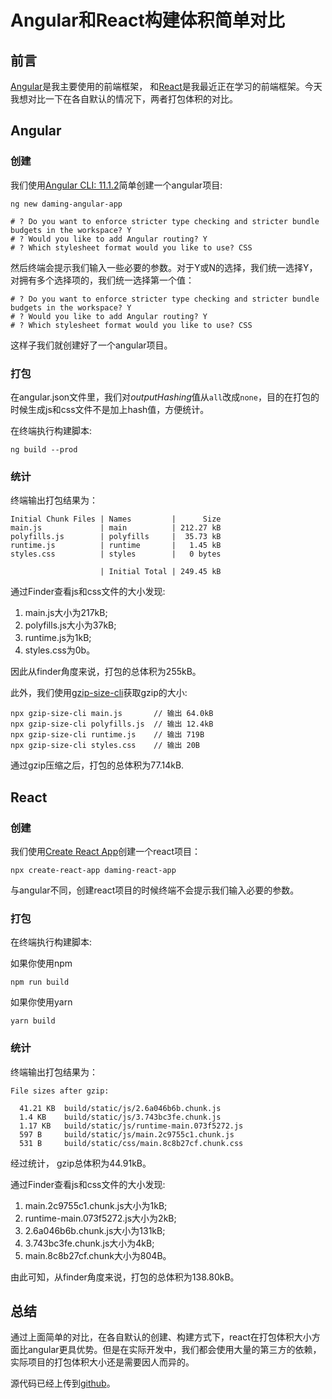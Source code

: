 # Angular和React构建体积简单对比

## 前言

[Angular](https://angular.io/)是我主要使用的前端框架， 和[React](https://reactjs.org/)是我最近正在学习的前端框架。今天我想对比一下在各自默认的情况下，两者打包体积的对比。

## Angular

###  创建

我们使用[Angular CLI: 11.1.2](https://www.npmjs.com/package/@angular/cli/v/11.1.2)简单创建一个angular项目:

```
ng new daming-angular-app

# ? Do you want to enforce stricter type checking and stricter bundle budgets in the workspace? Y
# ? Would you like to add Angular routing? Y
# ? Which stylesheet format would you like to use? CSS
```

然后终端会提示我们输入一些必要的参数。对于Y或N的选择，我们统一选择Y，对拥有多个选择项的，我们统一选择第一个值：

```
# ? Do you want to enforce stricter type checking and stricter bundle budgets in the workspace? Y
# ? Would you like to add Angular routing? Y
# ? Which stylesheet format would you like to use? CSS
```

这样子我们就创建好了一个angular项目。

### 打包

在angular.json文件里，我们对*outputHashing*值从`all`改成`none`，目的在打包的时候生成js和css文件不是加上hash值，方便统计。

在终端执行构建脚本:

```
ng build --prod
```

### 统计

终端输出打包结果为：

```
Initial Chunk Files | Names         |      Size
main.js             | main          | 212.27 kB
polyfills.js        | polyfills     |  35.73 kB
runtime.js          | runtime       |   1.45 kB
styles.css          | styles        |   0 bytes

                    | Initial Total | 249.45 kB
```

通过Finder查看js和css文件的大小发现:

1. main.js大小为217kB;
2. polyfills.js大小为37kB;
3. runtime.js为1kB;
4. styles.css为0b。

因此从finder角度来说，打包的总体积为255kB。

此外，我们使用[gzip-size-cli](https://www.npmjs.com/package/gzip-size-cli)获取gzip的大小:

```
npx gzip-size-cli main.js       // 输出 64.0kB
npx gzip-size-cli polyfills.js  // 输出 12.4kB
npx gzip-size-cli runtime.js    // 输出 719B
npx gzip-size-cli styles.css    // 输出 20B
```

通过gzip压缩之后，打包的总体积为77.14kB.

## React

### 创建

我们使用[Create React App](https://create-react-app.dev/)创建一个react项目：

```
npx create-react-app daming-react-app
```

与angular不同，创建react项目的时候终端不会提示我们输入必要的参数。

### 打包

在终端执行构建脚本:

如果你使用npm

```
npm run build 
```

如果你使用yarn

```
yarn build 
```

### 统计

终端输出打包结果为：

```
File sizes after gzip:

  41.21 KB  build/static/js/2.6a046b6b.chunk.js
  1.4 KB    build/static/js/3.743bc3fe.chunk.js
  1.17 KB   build/static/js/runtime-main.073f5272.js
  597 B     build/static/js/main.2c9755c1.chunk.js
  531 B     build/static/css/main.8c8b27cf.chunk.css
```

经过统计， gzip总体积为44.91kB。

通过Finder查看js和css文件的大小发现:

1. main.2c9755c1.chunk.js大小为1kB;
2. runtime-main.073f5272.js大小为2kB;
3. 2.6a046b6b.chunk.js大小为131kB;
4. 3.743bc3fe.chunk.js大小为4kB;
5. main.8c8b27cf.chunk大小为804B。

由此可知，从finder角度来说，打包的总体积为138.80kB。

## 总结

通过上面简单的对比，在各自默认的创建、构建方式下，react在打包体积大小方面比angular更具优势。但是在实际开发中，我们都会使用大量的第三方的依赖，实际项目的打包体积大小还是需要因人而异的。

源代码已经上传到[github](https://github.com/damingerdai/imple-comparison-of-angular-and-react-build-size-code)。